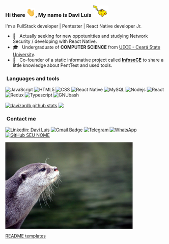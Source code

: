 <!--
**davizardb/davizardb** is a ✨ _special_ ✨ repository because its `README.md` (this file) appears on your GitHub profile.

Here are some ideas to get you started:

- 🔭 I’m currently working on ...
- 🌱 I’m currently learning ...
- 👯 I’m looking to collaborate on ...
- 🤔 I’m looking for help with ...
- 💬 Ask me about ...
- 📫 How to reach me: ...
- 😄 Pronouns: ...
- ⚡ Fun fact: ...
-->


### Hi there <img src="./assets/hi.gif" width="28px">, My name is Davi Luís <img src="./assets/poke.gif" width="50px">

I'm a FullStack developer | Pentester | React Native developer Jr.

- 🤔 &nbsp; Actually seeking for new oppotunitties and studying Network Security / developing with React Native.
- 🎓 &nbsp; Undergraduate of **COMPUTER SCIENCE** from <a href="http://www.uece.br/">UECE - Ceará State University</a>.
- 🔭 &nbsp; Co-founder of a static informative project called [**InfoseCE**](https://infosece.github.io/ "InfoseCE") to share a little knowledge about PentTest and used tools.

<h3>&nbsp;Languages and tools </h3>

![JavaScript](https://img.shields.io/badge/-JavaScript-333333?style=flat&logo=javascript)
![HTML5](https://img.shields.io/badge/-HTML5-333333?style=flat&logo=HTML5)
![CSS](https://img.shields.io/badge/-CSS-333333?style=flat&logo=CSS3&logoColor=1572B6)
![React Native](https://img.shields.io/badge/-React%20Native-333333?style=flat&logo=react)
![MySQL](https://img.shields.io/badge/-MySQL-333333?style=flat&logo=mysql)
![Nodejs](https://img.shields.io/badge/-Nodejs-green?style=flat&logo=Node.js) 
![React](https://img.shields.io/badge/-React-333333?style=flat&logo=react)
![Redux](https://img.shields.io/badge/Redux-593D88?style=flat&logo=redux&logoColor=white)
![Typescript](https://img.shields.io/badge/TypeScript-007ACC?style=flat&logo=typescript&logoColor=white)
![GNUbash](https://img.shields.io/badge/Shell_Script-121011?style=flat&logo=gnu-bash&logoColor=white)

<a href="https://github.com/davizardb/">
 <img align="center" src="https://github-readme-stats.vercel.app/api?username=davizardb&theme=radical" alt="davizardb github stats"/>
</a>
<a href="https://github.com/davizardb/">
  <img align="center" src="https://github-readme-stats.vercel.app/api/top-langs/?username=davizardb&hide=html&layout=compact&theme=radical" />
</a>


<h3> &nbsp;Contact me </h3> 

[![Linkedin: Davi Luís](https://img.shields.io/badge/-LinkedIn-blue?style=flat-square&logo=Linkedin&logoColor=white&link=LINK-DO-SEU-LINKEDIN)](https://www.linkedin.com/in/davi-lu%C3%ADs-097bb0199/)
[![Gmail Badge](https://img.shields.io/badge/-Gmail-FF0000?style=flat-square&logo=Gmail&logoColor=white&link=mailto:SEU-EMAIL)](mailto:davi.luis@aluno.uece.br)
[![Telegram](https://img.shields.io/badge/-Telegram-0e76a8?style=flat-square&logo=Telegram&logoColor=white&link=https://t.me/davozard)](https://t.me/davozard)
[![WhatsApp](https://img.shields.io/badge/-WhatsApp-25d366?style=flat-square&labelColor=25d366&logo=whatsapp&logoColor=white&link=https://api.whatsapp.com/send?phone=5585985712316)](https://api.whatsapp.com/send?phone=5585985712316)
[![GitHub SEU NOME]( https://img.shields.io/github/followers/davizardb?label=follow&style=social)](https://github.com/davizardb/)

<a href="https://github.com/davizardb/davizardb/blob/main/assets/otter.jpeg">
  <img align="center" src="./assets/otter.jpeg" width="400px">
</a>

[README templates](https://github.com/iuricode/README-template/ "Source")